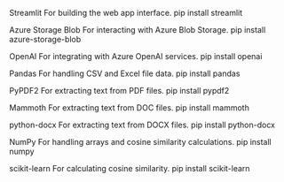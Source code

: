 Streamlit
For building the web app interface.
pip install streamlit


Azure Storage Blob
For interacting with Azure Blob Storage.
pip install azure-storage-blob


OpenAI
For integrating with Azure OpenAI services.
pip install openai


Pandas
For handling CSV and Excel file data.
pip install pandas


PyPDF2
For extracting text from PDF files.
pip install pypdf2


Mammoth
For extracting text from DOC files.
pip install mammoth


python-docx
For extracting text from DOCX files.
pip install python-docx


NumPy
For handling arrays and cosine similarity calculations.
pip install numpy


scikit-learn
For calculating cosine similarity.
pip install scikit-learn
